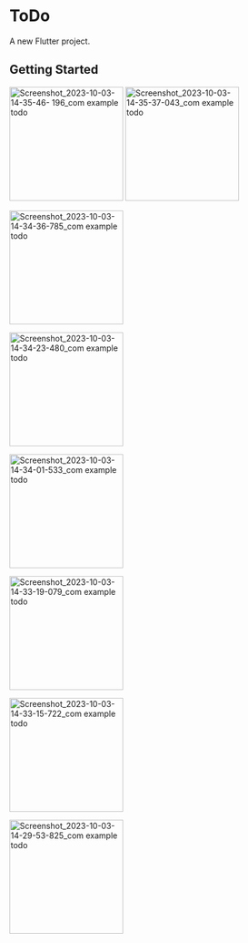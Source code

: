 # ToDo

A new Flutter project.

## Getting Started

<img src="https://github.com/rjk51/ToDo/assets/77317609/833e28c6-3344-4e11-94f2-dc086f120735" alt="Screenshot_2023-10-03-14-35-46-  196_com example todo" width = "200"> 
<img src="https://github.com/rjk51/ToDo/assets/77317609/d8d7770a-3d6e-47d2-a077-d119ae1a9818" alt="Screenshot_2023-10-03-14-35-37-043_com example todo"  width = "200">
<p><img src="https://github.com/rjk51/ToDo/assets/77317609/3a82ee2b-9a69-45d4-80d0-df32f30864a1" alt="Screenshot_2023-10-03-14-34-36-785_com example todo" width = "200"></p>
<p><img src="https://github.com/rjk51/ToDo/assets/77317609/16c0e376-5ebd-4c80-b42a-09f15560dddc" alt="Screenshot_2023-10-03-14-34-23-480_com example todo" width = "200"></p>
<p><img src="https://github.com/rjk51/ToDo/assets/77317609/db66b3d5-f653-4766-ac4b-01be1853c189" alt="Screenshot_2023-10-03-14-34-01-533_com example todo" width = "200"></p>
<p><img src="https://github.com/rjk51/ToDo/assets/77317609/e2a1b7cc-6802-4fcc-9b34-b282bc2844ee" alt="Screenshot_2023-10-03-14-33-19-079_com example todo" width = "200"></p>
<p><img src="https://github.com/rjk51/ToDo/assets/77317609/47a3ba95-b4fe-46c6-a7f0-0accf557fc9a" alt="Screenshot_2023-10-03-14-33-15-722_com example todo" width = "200"></p>
<p><img src="https://github.com/rjk51/ToDo/assets/77317609/05974f82-89f9-4985-86c4-9bb80808ea4d" alt="Screenshot_2023-10-03-14-29-53-825_com example todo" width = "200"></p>

